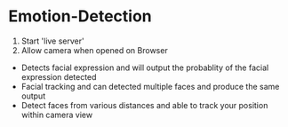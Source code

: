 # Emotion-Detection
1. Start 'live server'
2. Allow camera when opened on Browser

- Detects facial expression and will output the probablity of the facial expression detected
- Facial tracking and can detected multiple faces and produce the same output
- Detect faces from various distances and able to track your position within camera view 
